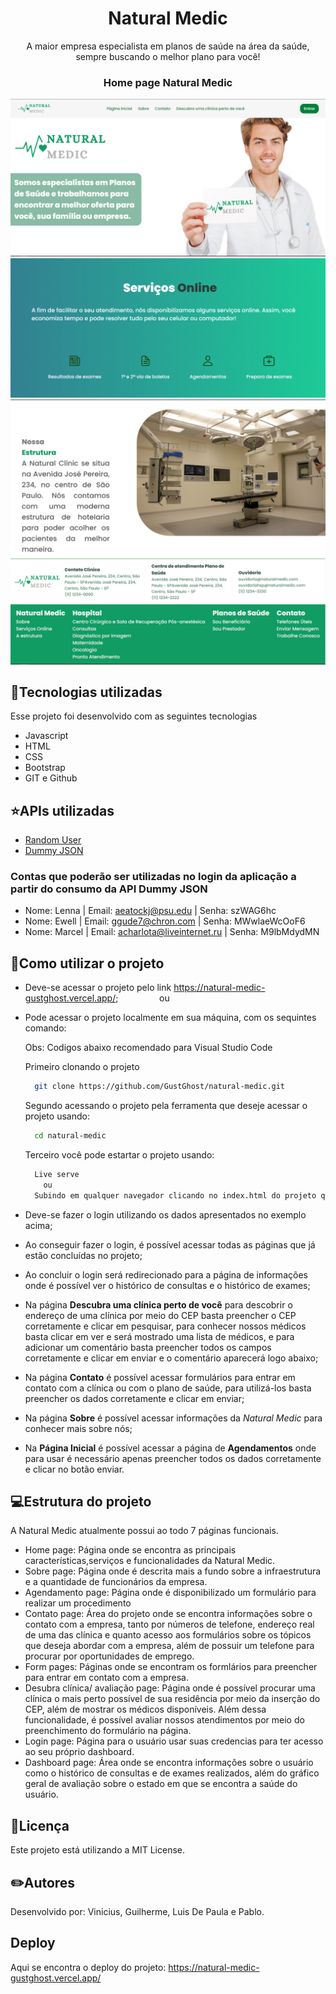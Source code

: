 <h1 align="center">Natural Medic</h1>

<p align="center">A maior empresa especialista em planos de saúde na área da saúde, sempre buscando o melhor plano para você!</p>


<h3 align="center">Home page Natural Medic</h3>
<img src="./img/home1.png" alt="natural" />
<img src="./img/home2.png" alt="natural" />
<img src="./img/home3.png" alt="natural" />
<img src="./img/home4.png" alt="natural" />


## :star2:Tecnologias utilizadas
Esse projeto foi desenvolvido com as seguintes tecnologias
- Javascript
- HTML
- CSS 
- Bootstrap
- GIT e Github


## :star:APIs utilizadas
- <a href = "https://randomuser.me/"> Random User </a>
-  <a href = "https://dummyjson.com/"> Dummy JSON </a>

### Contas que poderão ser utilizadas no login da aplicação a partir do consumo da API Dummy JSON

- Nome: Lenna | Email: aeatockj@psu.edu | Senha: szWAG6hc
- Nome: Ewell | Email: ggude7@chron.com | Senha: MWwlaeWcOoF6
- Nome: Marcel | Email: acharlota@liveinternet.ru | Senha: M9lbMdydMN

## :blue_book:Como utilizar o projeto

- Deve-se acessar o projeto pelo link https://natural-medic-gustghost.vercel.app/;
&ensp;  &ensp; &ensp; &ensp; &ensp; &ensp;ou
- Pode acessar o projeto localmente em sua máquina, com os sequintes comando:

  Obs: Codigos abaixo recomendado para Visual Studio Code

  Primeiro clonando o projeto
      
    ```bash
      git clone https://github.com/GustGhost/natural-medic.git
    ```
  Segundo acessando o projeto pela ferramenta que deseje acessar o projeto usando:
       
    ```bash
      cd natural-medic
    ```
  Terceiro você pode estartar o projeto usando:
    ```bash
      Live serve 
        ou
      Subindo em qualquer navegador clicando no index.html do projeto que se encontra na raiz do projeto. 
    ```
- Deve-se fazer o login utilizando os dados apresentados no exemplo acima;
- Ao conseguir fazer o login, é possível acessar todas as páginas que já estão concluídas no projeto;
- Ao concluir o login será redirecionado para a página de informações onde é possível ver o histórico de consultas e o histórico de exames; 
- Na página **Descubra uma clínica perto de você** para descobrir o endereço de uma clínica por meio do CEP basta preencher o CEP corretamente e clicar em pesquisar, para conhecer nossos médicos basta clicar em ver e será mostrado uma lista de médicos, e para adicionar um comentário basta preencher todos os campos corretamente e clicar em enviar e o comentário aparecerá logo abaixo;
- Na página **Contato** é possível acessar formulários para entrar em contato com a clínica ou com o plano de saúde, para utilizá-los basta preencher os dados corretamente e clicar em enviar;
- Na página **Sobre** é possível acessar informações da _Natural Medic_ para conhecer mais sobre nós;
- Na **Página Inicial** é possível acessar a página de **Agendamentos** onde para usar é necessário apenas preencher todos os dados corretamente e clicar no botão enviar.

## :computer:Estrutura do projeto

A Natural Medic atualmente possui ao todo 7 páginas funcionais.

- Home page: Página onde se encontra as principais características,serviços e funcionalidades da Natural Medic.<br>
- Sobre page: Página onde é descrita mais a fundo sobre a infraestrutura e a quantidade de funcionários da empresa.
- Agendamento page: Página onde é disponibilizado um formulário para realizar um procedimento
- Contato page: Área do projeto onde se encontra informações sobre o contato com a empresa, tanto por números de telefone, endereço real de uma das clínica e quanto acesso aos formulários sobre os tópicos que deseja abordar com a empresa, além de possuir um telefone para procurar por oportunidades de emprego.
- Form pages: Páginas onde se encontram os formlários para preencher para entrar em contato com a empresa. 
- Desubra clínica/ avaliação page: Página onde é possível procurar uma clínica o mais perto possível de sua residência por meio da inserção do CEP, além de mostrar os médicos disponíveis. Além dessa funcionalidade, é possível avaliar nossos atendimentos por meio do preenchimento do formulário na página.
- Login page: Página para o usuário usar suas credencias para ter acesso ao seu próprio dashboard.
- Dashboard page: Área onde se encontra informações sobre o usuário como o histórico de consultas e de exames realizados, além do gráfico geral de avaliação sobre o estado em que se encontra a saúde do usuário.



## :triangular_flag_on_post:Licença

Este projeto está utilizando a MIT License.


## :pencil2:Autores
Desenvolvido por: Vinicius, Guilherme, Luis De Paula e Pablo.

## Deploy
Aqui se encontra o deploy do projeto:
https://natural-medic-gustghost.vercel.app/
